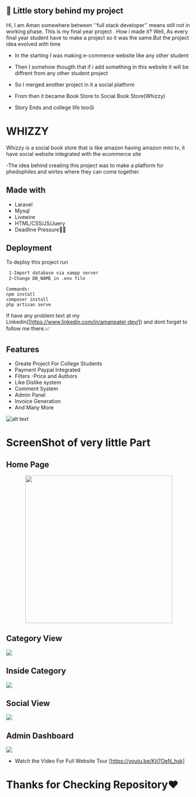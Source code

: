
## 🚀 Little story behind my project
Hi,
I am Aman somewhere between ''full stack developer'' means still not in working phase.
This is my final year project .
How i made it?
Well, As every final year student have to make a project so it was the same.But the project idea evolved with time 

- In the starting I was making e-commerce website like any other student
- Then I somehow thougth that if i add something in this website it will be diffrent from any other student project 
- So I merged another project in it a social platform
- From then it became Book Store to Social Book Store(Whizzy)  

- Story Ends and college life too😒


# WHIZZY

Whizzy is a social book store that is like amazon having amazon mini tv, it have social website integrated with the ecommerce site

-The idea behind creating this project was to make a platform for phedophiles and wirtes where they can come together.

## Made with
- Laravel
- Mysql
- Livewire
- HTML/CSS/JS/Juery
- Deadline Pressure🏹😐

## Deployment

To deploy this project run

```bash
 1-Import database via xampp server
 2-Change DB_NAME in .env file
```
```
Commands:
npm install
composer install
php artisan serve
```
If have any problem text at my Linkedin([https://www.linkedin.com/in/amanpatel-dev/]) and dont forget to follow me there.📈

## Features

- Greate Project For College Students
- Payment Paypal Integrated
- Filters -Price and Authors
- Like Dislike system
- Comment System
- Admin Panel
- Invoice Generation
- And Many More


![alt text](https://github.com/amanpatel-dev/social-book-store/blob/main/public/images/logomain.png)

# ScreenShot of very little Part

## Home Page

<p align="center"><a href="https://laravel.com" target="_blank"><img src="https://github.com/amanpatel-dev/social-book-store/blob/main/ScreenShots/1.png" width="400"></a></p>

## Category View

<div><img src="https://github.com/amanpatel-dev/social-book-store/blob/main/ScreenShots/category%20page.png" ></div>

## Inside Category

<div><img src="https://github.com/amanpatel-dev/social-book-store/blob/main/ScreenShots/3-inside%20category.png" ></div>

## Social View    

<div><img src="https://github.com/amanpatel-dev/social-book-store/blob/main/ScreenShots/6-docial%20page.png" ></div>

## Admin Dashboard    

<div><img src="https://github.com/amanpatel-dev/social-book-store/blob/main/ScreenShots/7-admin%20dasd.png" ></div>

- Watch the Video For Full Website Tour [https://youtu.be/Kjt7OeN_hsk]

# Thanks for Checking Repository❤️
